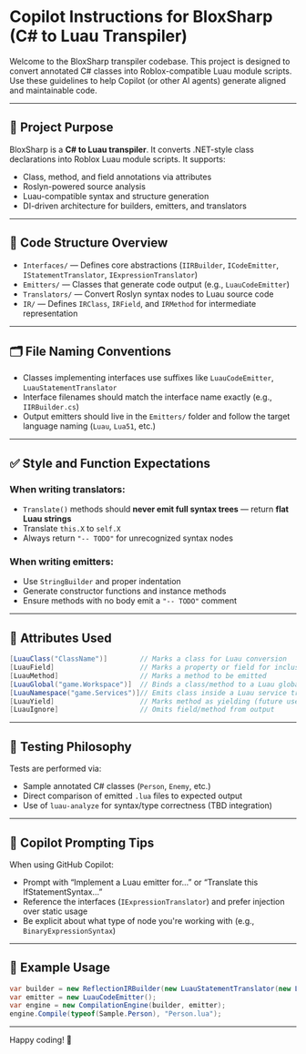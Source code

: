 # Copilot Instructions for BloxSharp (C# to Luau Transpiler)

Welcome to the BloxSharp transpiler codebase. This project is designed to convert annotated C# classes into Roblox-compatible Luau module scripts. Use these guidelines to help Copilot (or other AI agents) generate aligned and maintainable code.

---

## 🔧 Project Purpose

BloxSharp is a **C# to Luau transpiler**. It converts .NET-style class declarations into Roblox Luau module scripts. It supports:

- Class, method, and field annotations via attributes
- Roslyn-powered source analysis
- Luau-compatible syntax and structure generation
- DI-driven architecture for builders, emitters, and translators

---

## 🧱 Code Structure Overview

- `Interfaces/` — Defines core abstractions (`IIRBuilder`, `ICodeEmitter`, `IStatementTranslator`, `IExpressionTranslator`)
- `Emitters/` — Classes that generate code output (e.g., `LuauCodeEmitter`)
- `Translators/` — Convert Roslyn syntax nodes to Luau source code
- `IR/` — Defines `IRClass`, `IRField`, and `IRMethod` for intermediate representation

---

## 🗂 File Naming Conventions

- Classes implementing interfaces use suffixes like `LuauCodeEmitter`, `LuauStatementTranslator`
- Interface filenames should match the interface name exactly (e.g., `IIRBuilder.cs`)
- Output emitters should live in the `Emitters/` folder and follow the target language naming (`Luau`, `Lua51`, etc.)

---

## ✅ Style and Function Expectations

### When writing translators:
- `Translate()` methods should **never emit full syntax trees** — return **flat Luau strings**
- Translate `this.X` to `self.X`
- Always return `"-- TODO"` for unrecognized syntax nodes

### When writing emitters:
- Use `StringBuilder` and proper indentation
- Generate constructor functions and instance methods
- Ensure methods with no body emit a `"-- TODO"` comment

---

## 📌 Attributes Used

```csharp
[LuauClass("ClassName")]        // Marks a class for Luau conversion
[LuauField]                     // Marks a property or field for inclusion
[LuauMethod]                    // Marks a method to be emitted
[LuauGlobal("game.Workspace")]  // Binds a class/method to a Luau global
[LuauNamespace("game.Services")]// Emits class inside a Luau service tree
[LuauYield]                     // Marks method as yielding (future use)
[LuauIgnore]                    // Omits field/method from output
```

---

## 🧪 Testing Philosophy

Tests are performed via:
- Sample annotated C# classes (`Person`, `Enemy`, etc.)
- Direct comparison of emitted `.lua` files to expected output
- Use of `luau-analyze` for syntax/type correctness (TBD integration)

---

## 🤖 Copilot Prompting Tips

When using GitHub Copilot:
- Prompt with “Implement a Luau emitter for...” or “Translate this IfStatementSyntax...”
- Reference the interfaces (`IExpressionTranslator`) and prefer injection over static usage
- Be explicit about what type of node you're working with (e.g., `BinaryExpressionSyntax`)

---

## 📎 Example Usage

```csharp
var builder = new ReflectionIRBuilder(new LuauStatementTranslator(new LuauExpressionTranslator()));
var emitter = new LuauCodeEmitter();
var engine = new CompilationEngine(builder, emitter);
engine.Compile(typeof(Sample.Person), "Person.lua");
```

---

Happy coding! 🚀